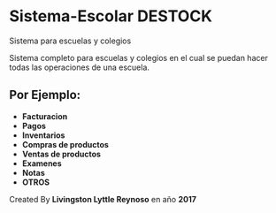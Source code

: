 # Sistema-Escolar DESTOCK
Sistema para escuelas y colegios 

Sistema completo para  escuelas y colegios  en el cual se puedan hacer todas
las operaciones de una escuela.

<h2> Por Ejemplo: </h2>

<ul><b><li>Facturacion</li> 
<li>Pagos</li> 
<li>Inventarios</li> 
<li>Compras de productos</li> 
<li>Ventas de productos</li> 
<li>Examenes</li>
<li>Notas</li> 
<li>OTROS </li></b></ul>


Created By <b>Livingston Lyttle Reynoso</b> en año <b>2017</b>
